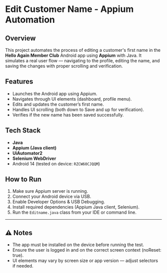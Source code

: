 # Edit Customer Name - Appium Automation

## Overview
This project automates the process of editing a customer's first name in the **Hello Again Member Club** Android app using **Appium** with Java. It simulates a real user flow — navigating to the profile, editing the name, and saving the changes with proper scrolling and verification.

## Features
- Launches the Android app using Appium.
- Navigates through UI elements (dashboard, profile menu).
- Edits and updates the customer’s first name.
- Handles UI scrolling (both down to Save and up for verification).
- Verifies if the new name has been saved successfully.

## Tech Stack
- **Java**
- **Appium (Java client)**
- **UiAutomator2**
- **Selenium WebDriver**
- Android 14 (tested on device: `RZCW60CJQQM`)

## How to Run
1. Make sure Appium server is running.
2. Connect your Android device via USB.
3. Enable Developer Options & USB Debugging.
4. Install required dependencies (Appium Java client, Selenium).
5. Run the `Editname.java` class from your IDE or command line.

---

## ⚠️ Notes
- The app must be installed on the device before running the test.
- Ensure the user is logged in and on the correct screen context (noReset: true).
- UI elements may vary by screen size or app version — adjust selectors if needed.
